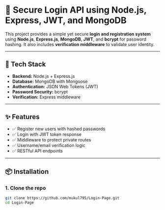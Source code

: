# 🔐 Secure Login API using Node.js, Express, JWT, and MongoDB

This project provides a simple yet secure **login and registration system** using **Node.js**, **Express.js**, **MongoDB**, **JWT**, and **bcrypt** for password hashing. It also includes **verification middleware** to validate user identity.

---

## 🧰 Tech Stack

- **Backend:** Node.js + Express.js
- **Database:** MongoDB with Mongoose
- **Authentication:** JSON Web Tokens (JWT)
- **Password Security:** bcrypt
- **Verification:** Express middleware

---

## ✨ Features

- ✅ Register new users with hashed passwords
- ✅ Login with JWT token response
- ✅ Middleware to protect private routes
- ✅ Username/email verification logic
- ✅ RESTful API endpoints

---

## 📦 Installation

### 1. Clone the repo

```bash
git clone https://github.com/mukul795/Login-Page.git
cd Login-Page
